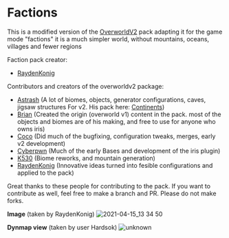 # Factions
This is a modified version of the [OverworldV2](https://github.com/IrisDimensions/overworld/tree/v2) pack adapting it for the game mode "factions"
it is a much simpler world, without mountains, oceans, villages and fewer regions

Faction pack creator:
- [RaydenKonig](https://github.com/RaydenKonig) 

Contributors and creators of the overworldv2 package:
- [Astrash](https://github.com/Astrashh) (A lot of biomes, objects, generator configurations, caves, jigsaw structures For v2. His pack here: [Continents](https://github.com/Astrashh/Continents))
- [Brian](https://github.com/NextdoorPsycho) (Created the origin (overworld v1) content in the pack. most of the objects and biomes are of his making, and free to use for anyone who owns iris)
- [Coco](https://github.com/CocoTheOwner/) (Did much of the bugfixing, configuration tweaks, merges, early v2 development)
- [Cyberpwn](https://github.com/cyberpwnn) (Much of the early Bases and development of the iris plugin)
- [K530](https://github.com/K530-hub) (Biome reworks, and mountain generation)
- [RaydenKonig](https://github.com/RaydenKonig) (Innovative ideas turned into fesible configurations and applied to the pack)

Great thanks to these people for contributing to the pack.
If you want to contribute as well, feel free to make a branch and PR. Please do not make forks.

**Image** (taken by RaydenKonig)
![2021-04-15_13 34 50](https://user-images.githubusercontent.com/71474946/115130085-d3c05080-9fc2-11eb-9387-49f712651f98.png)

**Dynmap view** (taken by user Hardsok)
![unknown](https://user-images.githubusercontent.com/71474946/115130331-74177480-9fc5-11eb-93c6-4edd3a03db86.png)
